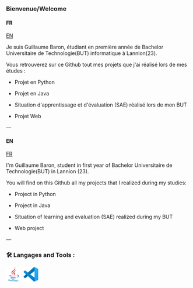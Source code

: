 ### Bienvenue/Welcome

<!--
**MrIdez/MrIdez** is a ✨ _special_ ✨ repository because its `README.md` (this file) appears on your GitHub profile.

Here are some ideas to get you started:

- 🔭 I’m currently working on ...
- 🌱 I’m currently learning ...
- 👯 I’m looking to collaborate on ...
- 🤔 I’m looking for help with ...
- 💬 Ask me about ...
- 📫 How to reach me: ...
- 😄 Pronouns: ...
- ⚡ Fun fact: ...
-->

#### FR
[EN](#en-) 

Je suis Guillaume Baron, étudiant en première année de Bachelor Universitaire de Technologie(BUT) informatique à Lannion(23).

Vous retrouverez sur ce Github tout mes projets que j'ai réalisé lors de mes études :
* Projet en Python

* Projet en Java

* Situation d'apprentissage et d'évaluation (SAE) réalisé lors de mon BUT

* Projet Web

—

#### EN 
[FR](#FR)

I'm Guillaume Baron, student in first year of  Bachelor Universitaire de Technologie(BUT) in Lannion (23).

  
You will find on this Github all my projects that I realized during my studies:

* Project in Python

* Project in Java

* Situation of learning and evaluation (SAE) realized during my BUT

* Web project

—

### :hammer_and_wrench: Langages and Tools :
<div>
  <img src="https://github.com/devicons/devicon/blob/master/icons/java/java-original.svg" title="Java" alt="Java" width="40" height="40"/>&nbsp;
  <img src="https://github.com/devicons/devicon/blob/master/icons/vscode/vscode-original.svg" title="Visual Studio Code" alt="Visual Studio Code" width="40" height="40"/>&nbsp;
</div>

<!--
[![Top Langages](https://github-readme-stats.vercel.app/api/top-langs/?username=MrIdez)](https://github.com/anuraghazra/github-readme-stats)
-->
